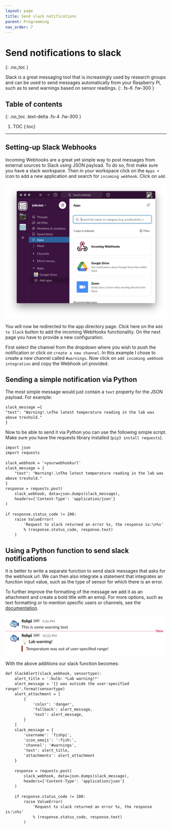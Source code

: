 ```yaml
---
layout: page
title: Send slack notifications
parent: Programming
nav_order: 7
---
```


# Send notifications to slack
{: .no_toc }

Slack is a great messaging tool that is increasingly used by research groups and can  be used to send messages automatically from your Raspberry Pi, such as to send warnings based on sensor readings.
{: .fs-6 .fw-300 }

## Table of contents
{: .no_toc .text-delta .fs-4 .fw-300 }

1. TOC
{:toc}
---

## Setting-up Slack Webhooks
Incoming Webhooks are a great yet simple way to post messages from external sources to Slack using JSON payload. To do so, first make sure you have a slack workspace. Then in your workspace click on the `Apps +` icon to add a new application and search for `incoming webhook`. Click on `add`.

[![Slack](/assets/images/slack.jpg?style=centerimgmed)](/assets/images/slack.jpg)

You will now be redirected to the app directory page. Click here on the `Add to Slack` button to add the incoming WebHooks functionality. On the next page you have to provide a new configuration.

First select the channel from the dropdown where you wish to push the notification or click on `create a new channel`. In this example I chose to create a new channel called `#warnings`. Now click on `add incoming webhook integration` and copy the Webhook url provided.

## Sending a simple notification via Python
The most simple message would just contain a `text` property for the JSON payload. For example:

```
slack_message ={
"text": "Warning!.\nThe latest temperature reading in the lab was above treshold."
}
```

Now to be able to send it via Python you can use the following simple script. Make sure you have the requests library installed (`pip3 install requests`).

```
import json
import requests

slack_webhook = '<yourwebhookurl'
slack_message = {
    "text": "Warning!.\nThe latest temperature reading in the lab was above treshold."
}
response = requests.post(
    slack_webhook, data=json.dumps(slack_message),
    headers={'Content-Type': 'application/json'}
)

if response.status_code != 200:
    raise ValueError(
        'Request to slack returned an error %s, the response is:\n%s'
        % (response.status_code, response.text)
    )
```

## Using a Python function to send slack notifications
It is better to write a separate function to send slack messages that asks for the webhook url. We can then also integrate a statement that integrates an function input value, such as the type of sensor for which there is an error.

To further improve the formatting of the message we add it as an attachment and create a bold title with an emoji. For more options, such as text formatting or to mention specific users or channels, see the [documentation](https://api.slack.com/reference/surfaces/formatting).

[![slack message](/assets/images/slack-message.png?style=centerimgmed)](/assets/images/slack-message.png)

With the above additions our slack function becomes:

```
def SlackAlert(slack_webhook, sensortype):
    alert_title = ':bulb: *Lab warning!*'
    alert_message = '{} was outside the user-specified range!'.format(sensortype)
    alert_attachment = [
		{
			'color': 'danger',
            'fallback': alert_message,
			'text': alert_message,
		}
	]
    slack_message = {
        'username': 'fishpi',
        'icon_emoji': ':fish:',
        'channel': '#warnings',
        'text': alert_title,
        'attachments': alert_attachment
	}

    response = requests.post(
        slack_webhook, data=json.dumps(slack_message),
        headers={'Content-Type': 'application/json'}
    )

    if response.status_code != 200:
        raise ValueError(
            'Request to slack returned an error %s, the response is:\n%s'
            % (response.status_code, response.text)
        )
```
